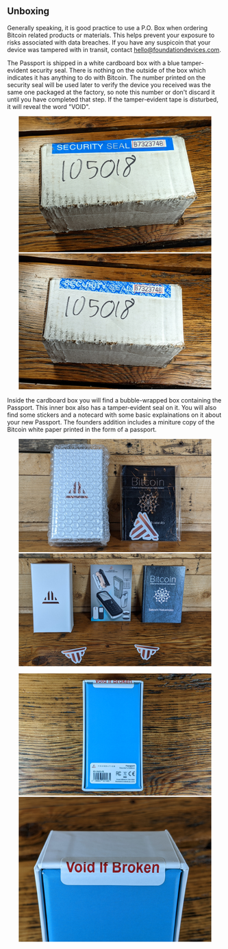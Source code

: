 ## Unboxing

Generally speaking, it is good practice to use a P.O. Box when ordering Bitcoin related products or materials. This helps prevent your exposure to risks associated with data breaches. If you have any suspicoin that your device was tampered with in transit, contact [hello@foundationdevices.com](mailto:hello@foundationdevices.com).  

The Passport is shipped in a white cardboard box with a blue tamper-evident security seal. There is nothing on the outside of the box which indicates it has anything to do with Bitcoin. The number printed on the security seal will be used later to verify the device you received was the same one packaged at the factory, so note this number or don't discard it until you have completed that step. If the tamper-evident tape is disturbed, it will reveal the word "VOID".  

<p align="center">
  <img width="450" src="assets/passport0.jpg">
  <img width="450" src="assets/passport0_1.jpg">
</p>

Inside the cardboard box you will find a bubble-wrapped box containing the Passport. This inner box also has a tamper-evident seal on it. You will also find some stickers and a notecard with some basic explainations on it about your new Passport. The founders addition includes a miniture copy of the Bitcoin white paper printed in the form of a passport. 

<p align="center">
  <img width="450" src="assets/passport1.jpg">
  <img width="450" src="assets/passport2.jpg">
</p>

<p align="center">
  <img width="450" src="assets/passport3.jpg">
  <img width="450" src="assets/passport4.jpg">
</p>
